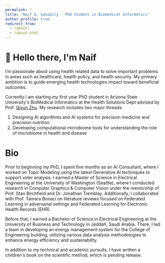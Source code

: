 ```yaml
---
permalink: /
title: "Naif A. Ganadily - PhD Student in Biomedical Informatics"
author_profile: true
redirect_from: 
  - /about/
  - /about.html
---
```


👋 Hello there, I'm Naif
======
I’m passionate about using health related data to solve important problems in areas such as healthcare, health policy, and health security. My primary ambition is to guide emerging health technologies impact toward beneficial outcomes.

Currently I am starting my first year PhD student in Arizona State University's BioMedical Informatics at the Health Solutions Dept advised by Prof. [Qiyun Zhu](https://search.asu.edu/profile/3737104).
My research includes two major threads:

1. Designing AI algorithms and AI systems for precision medicine and precision nutrition
2. Developing computational microbiome tools for understanding the role of microbiome in health and disease



Bio
======
Prior to beginning my PhD, I spent five months as an AI Consultant, where I worked on Topic Modeling using the latest Generative AI techniques to support voter analysis. I earned a Master of Science in Electrical Engineering at the University of Washington (Seattle), where I conducted research in Computer Graphics & Computer Vision under the mentorship of Prof. Stan Birchfield and Dr. Jonathan Tremblay. Additionally, I collaborated with Prof. Tamara Bonaci on literature reviews focused on Federated Learning in adversarial settings and Federated Learning for Electronic Health Records (EHR).

Before that, I earned a Bachelor of Science in Electrical Engineering at the University of Business and Technology in Jeddah, Saudi Arabia. There, I led a team in developing an energy management system for the College of Engineering building, utilizing various data analysis methodologies to enhance energy efficiency and sustainability.

In addition to my technical and academic pursuits, I have written a children's book on the scientific method, which is pending release.